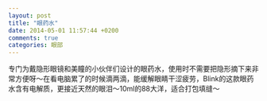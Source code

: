 ```yaml
---
layout: post
title: "眼药水"
date: 2014-05-01 11:57:44 +0200
comments: true
categories: 眼部
---
```


专门为戴隐形眼镜和美瞳的小伙伴们设计的眼药水，使用时不需要把隐形摘下来非常方便呀～在看电脑累了的时候滴两滴，能缓解眼睛干涩疲劳，Blink的这款眼药水含有电解质，更接近天然的眼泪～10ml的88大洋，适合打包填缝～ 